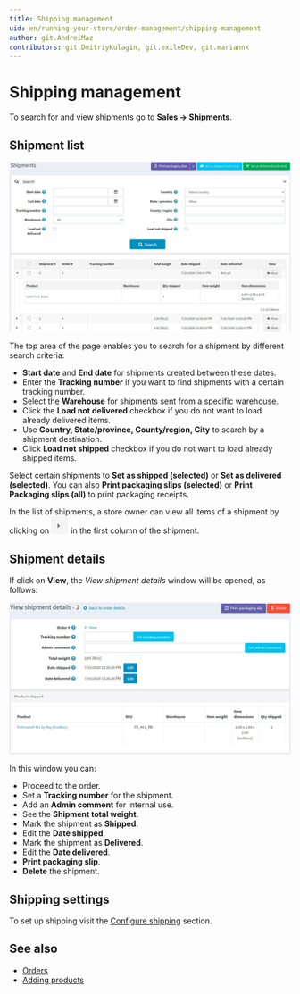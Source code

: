 ```yaml
---
title: Shipping management
uid: en/running-your-store/order-management/shipping-management
author: git.AndreiMaz
contributors: git.DmitriyKulagin, git.exileDev, git.mariannk
---
```


# Shipping management

To search for and view shipments go to **Sales → Shipments**.

## Shipment list

![Shipment list](_static/shipping-management/order-shipment-list.jpg)

The top area of the page enables you to search for a shipment by different search criteria:

* **Start date** and **End date** for shipments created between these dates.
* Enter the **Tracking number** if you want to find shipments with a certain tracking number.
* Select the **Warehouse** for shipments sent from a specific warehouse.
* Click the **Load not delivered** checkbox if you do not want to load already delivered items.
* Use **Country, State/province, County/region, City** to search by a shipment destination.
* Click **Load not shipped** checkbox if you do not want to load already shipped items.

Select certain shipments to **Set as shipped (selected)** or **Set as delivered (selected)**. You can also **Print packaging slips (selected)** or **Print Packaging slips (all)** to print packaging receipts.

In the list of shipments, a store owner can view all items of a shipment by clicking on ![expand](_static/shipping-management/order-shipment-expand.png) in the first column of the shipment.

## Shipment details

If click on **View**, the *View shipment details* window will be opened, as follows:

![Shipment details](_static/shipping-management/shipment-details.jpg)

In this window you can:

* Proceed to the order.
* Set a **Tracking number** for the shipment.
* Add an **Admin comment** for internal use.
* See the **Shipment total weight**.
* Mark the shipment as **Shipped**.
* Edit the **Date shipped**.
* Mark the shipment as **Delivered**.
* Edit the **Date delivered**.
* **Print packaging slip**.
* **Delete** the shipment.

## Shipping settings

To set up shipping visit the [Configure shipping](xref:en/getting-started/configure-shipping/index) section.

## See also

* [Orders](xref:en/running-your-store/order-management/orders)
* [Adding products](xref:en/running-your-store/catalog/products/add-products)
